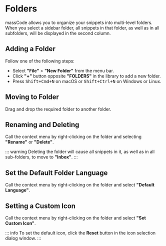 # Folders

massCode allows you to organize your snippets into multi-level folders. When you select a sidebar folder, all snippets in that folder, as well as in all subfolders, will be displayed in the second column.

## Adding a Folder

Follow one of the following steps:

- Select **"File"** > **"New Folder"** from the menu bar.
- Click **"+"** button opposite **"FOLDERS"** in the library to add a new folder.
- Press <kbd>Shift+Cmd+N</kbd> on macOS or <kbd>Shift+Ctrl+N</kbd> on Windows or Linux.

## Moving to Folder

Drag and drop the required folder to another folder.

## Renaming and Deleting

Call the context menu by right-clicking on the folder and selecting **"Rename"** or **"Delete"**.

::: warning
Deleting the folder will cause all snippets in it, as well as in all sub-folders, to move to **"Inbox"**.
:::

## Set the Default Folder Language

Call the context menu by right-clicking on the folder and select **"Default Language"**.

## Setting a Custom Icon

<AppVersion text=">=3.7" />

Call the context menu by right-clicking on the folder and select **"Set Custom Icon"**.

::: info
To set the default icon, click the **Reset** button in the icon selection dialog window.
:::
